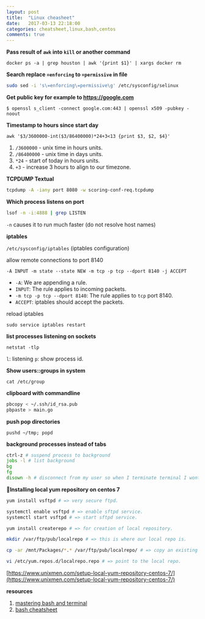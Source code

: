 ```yaml
---
layout: post
title:  "Linux cheasheet"
date:   2017-03-13 22:18:00
categories: cheatsheet,linux,bash,centos
comments: true
---
```

**Pass result of `awk` into `kill` or another command**

`docker ps -a | grep houston | awk '{print $1}' | xargs docker rm`

**Search replace `=enforcing` to `=permissive` in file**
```bash
sudo sed -i 's\=enforcing\=permissive\g' /etc/sysconfig/selinux
```

**Get public key for example to https://google.com**

`$ openssl s_client -connect google.com:443 | openssl x509 -pubkey -noout`

**Timestamp to hours since start day**

`awk '$3/3600000-int($3/86400000)*24+3<13 {print $3, $2, $4}'`

1. `/3600000` - unix time in hours units.
2. `/86400000` - unix time in days units.
3. `*24` - start of today in hours units.
4. `+3` - increase 3 hours to align to our timezone.

**TCPDUMP Textual**

```bash
tcpdump -A -iany port 8080 -w scoring-conf-req.tcpdump
```

**Which process listens on port**

```bash
lsof -n -i:4888 | grep LISTEN
```

`-n` causes it to run much faster (do not resolve host names)

**iptables**

`/etc/sysconfig/iptables` (iptables configuration)

allow remote connections to port 8140

`-A INPUT -m state --state NEW -m tcp -p tcp --dport 8140 -j ACCEPT`

* `-A`: We are appending a rule.
* `INPUT`: The rule applies to incoming packets.
* `-m tcp -p tcp --dport 8140`: The rule applies to `tcp` port 8140.
* `ACCEPT`: iptables should accept the packets.

reload iptables

`sudo service iptables restart `

**list processes listening on sockets**

`netstat -tlp`

`l`: listening
`p`: show process id.

**Show users::groups in system**

`cat /etc/group`

**clipboard with commandline**

```bash
pbcopy < ~/.ssh/id_rsa.pub
pbpaste > main.go
```

**push pop directories**

`pushd ~/tmp; popd`

**background processes instead of tabs**

```bash
ctrl-z # suspend process to background
jobs -l # list background
bg
fg
disown -h # disconnect from my user so when I terminate terminal I wont have it.
```

￿**Installing local yum repository on centos 7**

```bash
yum install vsftpd # => very secure ftpd.

systemctl enable vsftpd # => enable sftpd service.
systemctl start vsftpd # => start sftpd service.

yum install createrepo # => for creation of local repository.

mkdir /var/ftp/pub/localrepo # => this is where our local repo is.

cp -ar /mnt/Packages/*.* /var/ftp/pub/localrepo/ # => copy an existing repo to your localrepo.

vi /etc/yum.repos.d/localrepo.repo # => point to the local repo.
```

[https://www.unixmen.com/setup-local-yum-repository-centos-7/](https://www.unixmen.com/setup-local-yum-repository-centos-7/)

**resources**

1. [mastering bash and terminal](http://www.blockloop.io/mastering-bash-and-terminal)
1. [bash cheatsheet](https://github.com/remigiusz-suwalski/programming-cheatsheets/tree/master/bash)